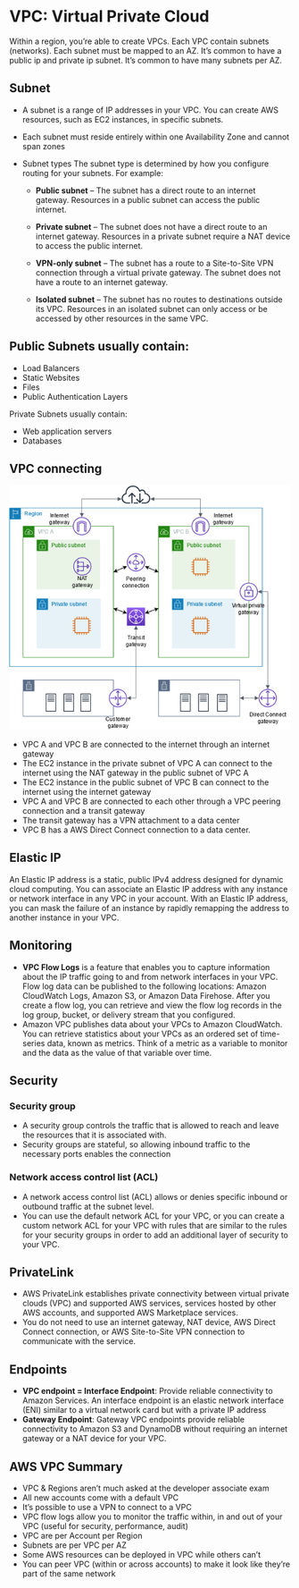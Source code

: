 # VPC: Virtual Private Cloud

Within a region, you’re able to create VPCs. Each VPC contain subnets (networks). Each subnet must be mapped to an AZ. It’s common to have a public ip and private ip subnet. It’s common to have many subnets per AZ.

## Subnet
- A subnet is a range of IP addresses in your VPC. You can create AWS resources, such as EC2 instances, in specific subnets.

- Each subnet must reside entirely within one Availability Zone and cannot span zones

- Subnet types
The subnet type is determined by how you configure routing for your subnets. For example:

  - **Public subnet** – The subnet has a direct route to an internet gateway. Resources in a public subnet can access the public internet.

  - **Private subnet** – The subnet does not have a direct route to an internet gateway. Resources in a private subnet require a NAT device to access the public internet.

  - **VPN-only subnet** – The subnet has a route to a Site-to-Site VPN connection through a virtual private gateway. The subnet does not have a route to an internet gateway.

  - **Isolated subnet** – The subnet has no routes to destinations outside its VPC. Resources in an isolated subnet can only access or be accessed by other resources in the same VPC.

## Public Subnets usually contain:
* Load Balancers
* Static Websites
* Files
* Public Authentication Layers

Private Subnets usually contain:
* Web application servers
* Databases

## VPC connecting
![VPC connecting](../assets/vpc/connecting.png)
- VPC A and VPC B are connected to the internet through an internet gateway
- The EC2 instance in the private subnet of VPC A can connect to the internet using the NAT gateway in the public subnet of VPC A
- The EC2 instance in the public subnet of VPC B can connect to the internet using the internet gateway
- VPC A and VPC B are connected to each other through a VPC peering connection and a transit gateway
- The transit gateway has a VPN attachment to a data center
- VPC B has a AWS Direct Connect connection to a data center.

## Elastic IP
An Elastic IP address is a static, public IPv4 address designed for dynamic cloud computing. You can associate an Elastic IP address with any instance or network interface in any VPC in your account. With an Elastic IP address, you can mask the failure of an instance by rapidly remapping the address to another instance in your VPC.

## Monitoring
- **VPC Flow Logs** is a feature that enables you to capture information about the IP traffic going to and from network interfaces in your VPC. Flow log data can be published to the following locations: Amazon CloudWatch Logs, Amazon S3, or Amazon Data Firehose. After you create a flow log, you can retrieve and view the flow log records in the log group, bucket, or delivery stream that you configured.
- Amazon VPC publishes data about your VPCs to Amazon CloudWatch. You can retrieve statistics about your VPCs as an ordered set of time-series data, known as metrics. Think of a metric as a variable to monitor and the data as the value of that variable over time.

## Security
### Security group
- A security group controls the traffic that is allowed to reach and leave the resources that it is associated with.
- Security groups are stateful, so allowing inbound traffic to the necessary ports enables the connection

### Network access control list (ACL)
- A network access control list (ACL) allows or denies specific inbound or outbound traffic at the subnet level. 
- You can use the default network ACL for your VPC, or you can create a custom network ACL for your VPC with rules that are similar to the rules for your security groups in order to add an additional layer of security to your VPC.

## PrivateLink
- AWS PrivateLink establishes private connectivity between virtual private clouds (VPC) and supported AWS services, services hosted by other AWS accounts, and supported AWS Marketplace services.
- You do not need to use an internet gateway, NAT device, AWS Direct Connect connection, or AWS Site-to-Site VPN connection to communicate with the service.

## Endpoints
- **VPC endpoint = Interface Endpoint**: Provide reliable connectivity to Amazon Services. An interface endpoint is an elastic network interface (ENI) similar to a virtual network card but with a private IP address
- **Gateway Endpoint**: Gateway VPC endpoints provide reliable connectivity to Amazon S3 and DynamoDB without requiring an internet gateway or a NAT device for your VPC.



## AWS VPC Summary
* VPC & Regions aren’t much asked at the developer associate exam
* All new accounts come with a default VPC
* It’s possible to use a VPN to connect to a VPC
* VPC flow logs allow you to monitor the traffic within, in and out of your VPC (useful for security, performance, audit)
* VPC are per Account per Region
* Subnets are per VPC per AZ
* Some AWS resources can be deployed in VPC while others can’t
* You can peer VPC (within or across accounts) to make it look like they’re part of the same network